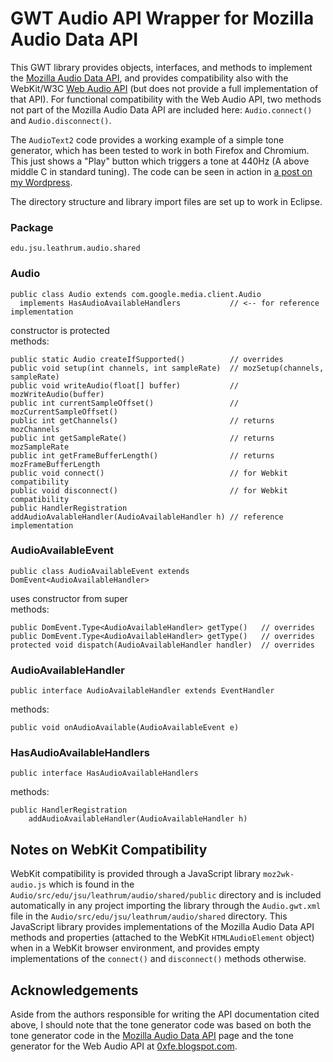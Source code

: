 # GWT Audio API Wrapper for Mozilla Audio Data API

This GWT library provides objects, interfaces, and methods to implement the
[Mozilla Audio Data API](https://wiki.mozilla.org/Audio_Data_API),
and provides compatibility also with the WebKit/W3C
[Web Audio API](https://dvcs.w3.org/hg/audio/raw-file/tip/webaudio/specification.html) (but does not provide a full implementation of that
API).  For functional compatibility with the Web Audio API, 
two methods not part of the Mozilla Audio
Data API are included here:  `Audio.connect()` and `Audio.disconnect()`.

The `AudioText2` code provides a working example of a simple tone
generator, which has been tested to work in both Firefox and Chromium.
This just shows a "Play" button which triggers a tone at 440Hz (A above middle
C in standard tuning).  The code can be seen in action in 
[a post on my Wordpress](http://cs.jsu.edu/wordpress/?p=442).

The directory structure and library import files are set up to work in Eclipse.

### Package

    edu.jsu.leathrum.audio.shared

### Audio

    public class Audio extends com.google.media.client.Audio
      implements HasAudioAvailableHandlers           // <-- for reference implementation

constructor is protected  
methods:

    public static Audio createIfSupported()          // overrides
    public void setup(int channels, int sampleRate)  // mozSetup(channels, sampleRate)
    public void writeAudio(float[] buffer)           // mozWriteAudio(buffer)
    public int currentSampleOffset()                 // mozCurrentSampleOffset()
    public int getChannels()                         // returns mozChannels
    public int getSampleRate()                       // returns mozSampleRate
    public int getFrameBufferLength()                // returns mozFrameBufferLength
    public void connect()                            // for Webkit compatibility
    public void disconnect()                         // for Webkit compatibility
    public HandlerRegistration addAudioAvalableHandler(AudioAvailableHandler h) // reference implementation

### AudioAvailableEvent

    public class AudioAvailableEvent extends DomEvent<AudioAvailableHandler>

uses constructor from super  
methods:

    public DomEvent.Type<AudioAvailableHandler> getType()   // overrides
    public DomEvent.Type<AudioAvailableHandler> getType()   // overrides
    protected void dispatch(AudioAvailableHandler handler)  // overrides

### AudioAvailableHandler

    public interface AudioAvailableHandler extends EventHandler

methods:

    public void onAudioAvailable(AudioAvailableEvent e)

### HasAudioAvailableHandlers

    public interface HasAudioAvailableHandlers

methods:

    public HandlerRegistration 
        addAudioAvailableHandler(AudioAvailableHandler h)

## Notes on WebKit Compatibility

WebKit compatibility is provided through a JavaScript library
`moz2wk-audio.js` which is found in the
`Audio/src/edu/jsu/leathrum/audio/shared/public`
directory and is included automatically in any project importing the
library through the `Audio.gwt.xml`
file in the `Audio/src/edu/jsu/leathrum/audio/shared` directory.
This JavaScript library provides implementations of the Mozilla Audio Data API
methods and properties (attached to the WebKit `HTMLAudioElement` object)
when in a WebKit browser environment, and provides empty implementations
of the `connect()` and `disconnect()` methods otherwise.

## Acknowledgements

Aside from the authors responsible for writing the API documentation cited
above, I should note that the tone generator code was based on both the
tone generator code in the
[Mozilla Audio Data API](https://wiki.mozilla.org/Audio_Data_API) page
and the tone generator for the Web Audio API at
[0xfe.blogspot.com](http://0xfe.blogspot.com/2011/08/generating-tones-with-web-audio-api.html).

